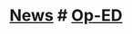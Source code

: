 # [News](https://crowned-eagle.github.io/THAMr/News.html) # [Op-ED](https://crowned-eagle.github.io/THAMr/Op-Ed.html) 
